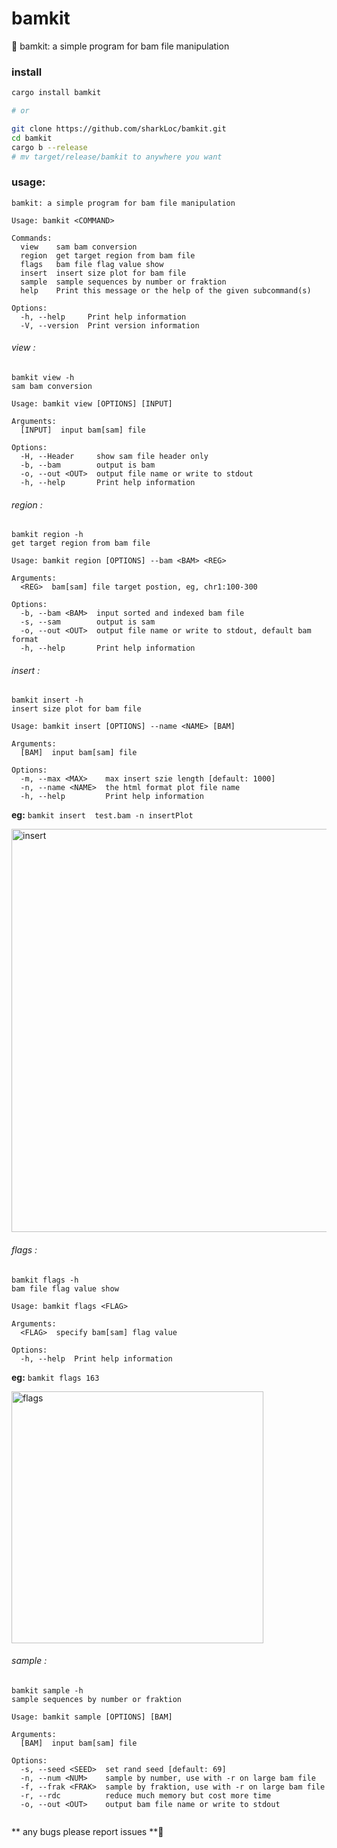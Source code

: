 # bamkit

🦀 bamkit: a simple program for bam file manipulation



### install

```bash
cargo install bamkit

# or

git clone https://github.com/sharkLoc/bamkit.git
cd bamkit
cargo b --release
# mv target/release/bamkit to anywhere you want 
```

### usage:
```
bamkit: a simple program for bam file manipulation

Usage: bamkit <COMMAND>

Commands:
  view    sam bam conversion
  region  get target region from bam file
  flags   bam file flag value show
  insert  insert size plot for bam file
  sample  sample sequences by number or fraktion
  help    Print this message or the help of the given subcommand(s)

Options:
  -h, --help     Print help information
  -V, --version  Print version information

```
###### view :
```
bamkit view -h
sam bam conversion

Usage: bamkit view [OPTIONS] [INPUT]

Arguments:
  [INPUT]  input bam[sam] file

Options:
  -H, --Header     show sam file header only
  -b, --bam        output is bam
  -o, --out <OUT>  output file name or write to stdout
  -h, --help       Print help information
```

###### region :
```
bamkit region -h
get target region from bam file

Usage: bamkit region [OPTIONS] --bam <BAM> <REG>

Arguments:
  <REG>  bam[sam] file target postion, eg, chr1:100-300

Options:
  -b, --bam <BAM>  input sorted and indexed bam file
  -s, --sam        output is sam
  -o, --out <OUT>  output file name or write to stdout, default bam format
  -h, --help       Print help information
```

###### insert :
```
bamkit insert -h
insert size plot for bam file

Usage: bamkit insert [OPTIONS] --name <NAME> [BAM]

Arguments:
  [BAM]  input bam[sam] file

Options:
  -m, --max <MAX>    max insert szie length [default: 1000]
  -n, --name <NAME>  the html format plot file name
  -h, --help         Print help information
```

<b>eg:</b> `bamkit insert  test.bam -n insertPlot`

<img width="645" alt="insert" src="https://user-images.githubusercontent.com/50580507/203885026-31a8090a-ec47-4831-bc94-68ea604b792d.png">

###### flags :
```
bamkit flags -h
bam file flag value show

Usage: bamkit flags <FLAG>

Arguments:
  <FLAG>  specify bam[sam] flag value

Options:
  -h, --help  Print help information
```

<b>eg:</b> `bamkit flags 163`

<img width="403" alt="flags" src="https://user-images.githubusercontent.com/50580507/203884903-e35d7f3c-548f-4ce7-ba0a-1a908b10e80d.png">

###### sample :

```
bamkit sample -h
sample sequences by number or fraktion

Usage: bamkit sample [OPTIONS] [BAM]

Arguments:
  [BAM]  input bam[sam] file

Options:
  -s, --seed <SEED>  set rand seed [default: 69]
  -n, --num <NUM>    sample by number, use with -r on large bam file
  -f, --frak <FRAK>  sample by fraktion, use with -r on large bam file
  -r, --rdc          reduce much memory but cost more time
  -o, --out <OUT>    output bam file name or write to stdout


```

** any bugs please report issues **💖
